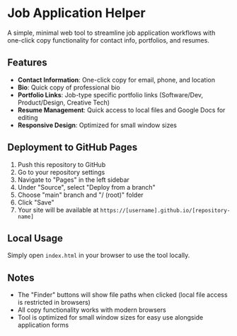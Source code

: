 # Job Application Helper

A simple, minimal web tool to streamline job application workflows with one-click copy functionality for contact info, portfolios, and resumes.

## Features

- **Contact Information**: One-click copy for email, phone, and location
- **Bio**: Quick copy of professional bio
- **Portfolio Links**: Job-type specific portfolio links (Software/Dev, Product/Design, Creative Tech)
- **Resume Management**: Quick access to local files and Google Docs for editing
- **Responsive Design**: Optimized for small window sizes

## Deployment to GitHub Pages

1. Push this repository to GitHub
2. Go to your repository settings
3. Navigate to "Pages" in the left sidebar
4. Under "Source", select "Deploy from a branch"
5. Choose "main" branch and "/ (root)" folder
6. Click "Save"
7. Your site will be available at `https://[username].github.io/[repository-name]`

## Local Usage

Simply open `index.html` in your browser to use the tool locally.

## Notes

- The "Finder" buttons will show file paths when clicked (local file access is restricted in browsers)
- All copy functionality works with modern browsers
- Tool is optimized for small window sizes for easy use alongside application forms 